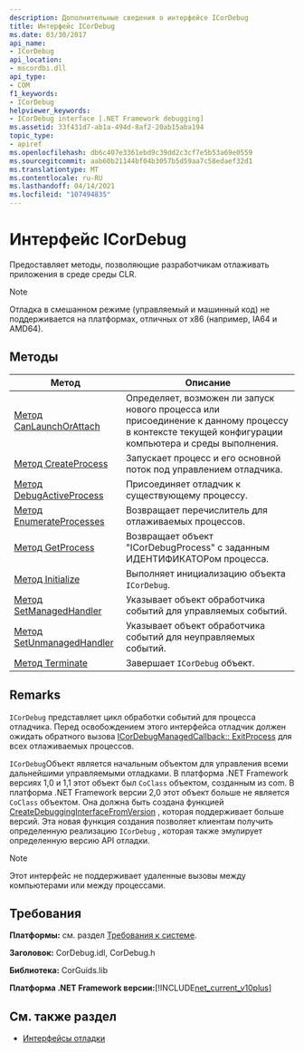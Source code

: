 ```yaml
---
description: Дополнительные сведения о интерфейсе ICorDebug
title: Интерфейс ICorDebug
ms.date: 03/30/2017
api_name:
- ICorDebug
api_location:
- mscordbi.dll
api_type:
- COM
f1_keywords:
- ICorDebug
helpviewer_keywords:
- ICorDebug interface [.NET Framework debugging]
ms.assetid: 33f431d7-ab1a-494d-8af2-20ab15aba194
topic_type:
- apiref
ms.openlocfilehash: db6c407e3361ebd9c39dd2c3cf7e5b53a69e0559
ms.sourcegitcommit: aab60b21144bf04b3057b5d59aa7c58edaef32d1
ms.translationtype: MT
ms.contentlocale: ru-RU
ms.lasthandoff: 04/14/2021
ms.locfileid: "107494835"
---
```

# <a name="icordebug-interface"></a>Интерфейс ICorDebug

Предоставляет методы, позволяющие разработчикам отлаживать приложения в среде среды CLR.  
  
> [!NOTE]
> Отладка в смешанном режиме (управляемый и машинный код) не поддерживается на платформах, отличных от x86 (например, IA64 и AMD64).  
  
## <a name="methods"></a>Методы  
  
|Метод|Описание|  
|------------|-----------------|  
|[Метод CanLaunchOrAttach](icordebug-canlaunchorattach-method.md)|Определяет, возможен ли запуск нового процесса или присоединение к данному процессу в контексте текущей конфигурации компьютера и среды выполнения.|  
|[Метод CreateProcess](icordebug-createprocess-method.md)|Запускает процесс и его основной поток под управлением отладчика.|  
|[Метод DebugActiveProcess](icordebug-debugactiveprocess-method.md)|Присоединяет отладчик к существующему процессу.|  
|[Метод EnumerateProcesses](icordebug-enumerateprocesses-method.md)|Возвращает перечислитель для отлаживаемых процессов.|  
|[Метод GetProcess](icordebug-getprocess-method.md)|Возвращает объект "ICorDebugProcess" с заданным ИДЕНТИФИКАТОРом процесса.|  
|[Метод Initialize](icordebug-initialize-method.md)|Выполняет инициализацию объекта `ICorDebug`.|  
|[Метод SetManagedHandler](icordebug-setmanagedhandler-method.md)|Указывает объект обработчика событий для управляемых событий.|  
|[Метод SetUnmanagedHandler](icordebug-setunmanagedhandler-method.md)|Указывает объект обработчика событий для неуправляемых событий.|  
|[Метод Terminate](icordebug-terminate-method.md)|Завершает `ICorDebug` объект.|  
  
## <a name="remarks"></a>Remarks  

 `ICorDebug` представляет цикл обработки событий для процесса отладчика. Перед освобождением этого интерфейса отладчик должен ожидать обратного вызова [ICorDebugManagedCallback:: ExitProcess](icordebugmanagedcallback-exitprocess-method.md) для всех отлаживаемых процессов.  
  
 `ICorDebug`Объект является начальным объектом для управления всеми дальнейшими управляемыми отладками. В платформа .NET Framework версиях 1,0 и 1,1 этот объект был `CoClass` объектом, созданным из com. В платформа .NET Framework версии 2,0 этот объект больше не является `CoClass` объектом. Она должна быть создана функцией [CreateDebuggingInterfaceFromVersion](../hosting/createdebugginginterfacefromversion-function.md) , которая поддерживает больше версий. Эта новая функция создания позволяет клиентам получить определенную реализацию `ICorDebug` , которая также эмулирует определенную версию API отладки.  
  
> [!NOTE]
> Этот интерфейс не поддерживает удаленные вызовы между компьютерами или между процессами.  
  
## <a name="requirements"></a>Требования  

 **Платформы:** см. раздел [Требования к системе](../../get-started/system-requirements.md).  
  
 **Заголовок:** CorDebug.idl, CorDebug.h  
  
 **Библиотека:** CorGuids.lib  
  
 **Платформа .NET Framework версии:**[!INCLUDE[net_current_v10plus](../../../../includes/net-current-v10plus-md.md)]  
  
## <a name="see-also"></a>См. также раздел

- [Интерфейсы отладки](debugging-interfaces.md)

